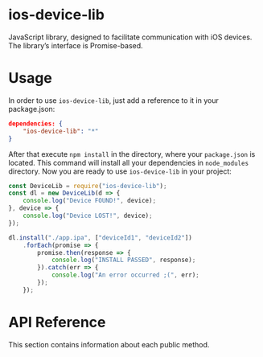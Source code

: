 ios-device-lib
==============

JavaScript library, designed to facilitate communication with iOS devices. The library’s interface is Promise-based.

Usage
==

In order to use `ios-device-lib`, just add a reference to it in your package.json:
```JSON
dependencies: {
	"ios-device-lib": "*"
}
```

After that execute `npm install` in the directory, where your `package.json` is located. This command will install all your dependencies in `node_modules` directory. Now you are ready to use `ios-device-lib` in your project:

```JavaScript
const DeviceLib = require("ios-device-lib");
const dl = new DeviceLib(d => {
	console.log("Device FOUND!", device);
}, device => {
	console.log("Device LOST!", device);
});

dl.install("./app.ipa", ["deviceId1", "deviceId2"])
	.forEach(promise => {
		promise.then(response => {
			console.log("INSTALL PASSED", response);
		}).catch(err => {
			console.log("An error occurred ;(", err);
		});
	});
```

API Reference
==
This section contains information about each public method.

